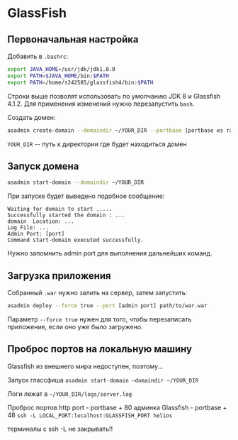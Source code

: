 # GlassFish

## Первоначальная настройка

Добавить в `.bashrc`:

```bash
export JAVA_HOME=/usr/jdk/jdk1.8.0
export PATH=$JAVA_HOME/bin:$PATH
export PATH=/home/s242585/glassfish4/bin:$PATH
```

Строки выше позволят использовать по умолчанию JDK 8 и Glassfish 4.1.2.
Для применения изменений нужно перезапустить `bash`.

Создать домен:

```bash
asadmin create-domain --domaindir ~/YOUR_DIR --portbase [portbase из таблицы с вариантами]
```

`YOUR_DIR` -- путь к директории где будет находиться домен

## Запуск домена

```bash
asadmin start-domain --domaindir ~/YOUR_DIR
```

При запуске будет выведено подобное сообщение:
```
Waiting for domain to start .....
Successfully started the domain : ...
domain  Location: ...
Log File: ...
Admin Port: [port]
Command start-domain executed successfully.
```

Нужно запомнить admin port для выполнения дальнейших команд.

## Загрузка приложения

Собранный `.war` нужно залить на сервер, затем запустить:

```bash
asadmin deploy --force true --port [admin port] path/to/war.war
```

Параметр `--force true` нужен для того, чтобы перезаписать приложение,
если оно уже было загружено.

## Проброс портов на локальную машину

Glassfish из внешнего мира недоступен, поэтому...

Запуск глассфиша
`asadmin start-domain —domaindir ~/YOUR_DIR`

Логи лежат в `~/YOUR_DIR/logs/server.log`

Проброс портов
http port         - portbase + 80
админка Glassfish - portbase + 48
`ssh -L LOCAL_PORT:localhost:GLASSFISH_PORT helios`

терминалы с ssh -L не закрывать!!
